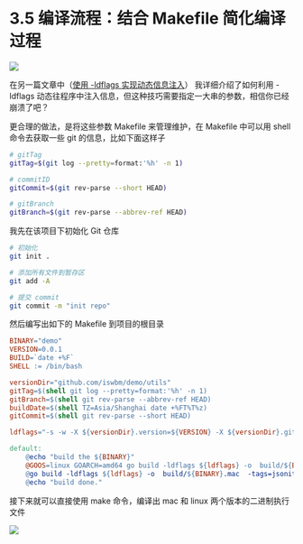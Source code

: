 # 3.5 编译流程：结合 Makefile 简化编译过程

![](http://image.iswbm.com/20200607145423.png)

在另一篇文章中（[使用 -ldflags 实现动态信息注入](https://golang.iswbm.com/c06/c06_06.html)） 我详细介绍了如何利用 -ldflags 动态往程序中注入信息，但这种技巧需要指定一大串的参数，相信你已经崩溃了吧？

更合理的做法，是将这些参数 Makefile 来管理维护，在 Makefile 中可以用 shell 命令去获取一些 git 的信息，比如下面这样子

``` bash
# gitTag
gitTag=$(git log --pretty=format:'%h' -n 1)

# commitID
gitCommit=$(git rev-parse --short HEAD)

# gitBranch
gitBranch=$(git rev-parse --abbrev-ref HEAD)
```

我先在该项目下初始化 Git 仓库

```bash
# 初始化
git init .

# 添加所有文件到暂存区
git add -A

# 提交 commit
git commit -m "init repo" 
```

然后编写出如下的 Makefile 到项目的根目录

```makefile
BINARY="demo"
VERSION=0.0.1
BUILD=`date +%F`
SHELL := /bin/bash

versionDir="github.com/iswbm/demo/utils"
gitTag=$(shell git log --pretty=format:'%h' -n 1)
gitBranch=$(shell git rev-parse --abbrev-ref HEAD)
buildDate=$(shell TZ=Asia/Shanghai date +%FT%T%z)
gitCommit=$(shell git rev-parse --short HEAD)

ldflags="-s -w -X ${versionDir}.version=${VERSION} -X ${versionDir}.gitBranch=${gitBranch} -X '${versionDir}.gitTag=${gitTag}' -X '${versionDir}.gitCommit=${gitCommit}' -X '${versionDir}.buildDate=${buildDate}'"

default:
	@echo "build the ${BINARY}"
	@GOOS=linux GOARCH=amd64 go build -ldflags ${ldflags} -o  build/${BINARY}.linux  -tags=jsoniter
	@go build -ldflags ${ldflags} -o  build/${BINARY}.mac  -tags=jsoniter
	@echo "build done."
```

接下来就可以直接使用 make 命令，编译出 mac 和 linux 两个版本的二进制执行文件

![](https://image.iswbm.com/20220325225943.png)